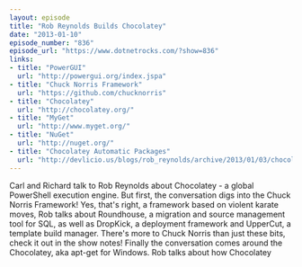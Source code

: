 ```yaml
---
layout: episode
title: "Rob Reynolds Builds Chocolatey"
date: "2013-01-10"
episode_number: "836"
episode_url: "https://www.dotnetrocks.com/?show=836"
links:
- title: "PowerGUI"
  url: "http://powergui.org/index.jspa"
- title: "Chuck Norris Framework"
  url: "https://github.com/chucknorris"
- title: "Chocolatey"
  url: "http://chocolatey.org/"
- title: "MyGet"
  url: "http://www.myget.org/"
- title: "NuGet"
  url: "http://nuget.org/"
- title: "Chocolatey Automatic Packages"
  url: "http://devlicio.us/blogs/rob_reynolds/archive/2013/01/03/chocolatey-automatic-packages.aspx"
---
```


Carl and Richard talk to Rob Reynolds about Chocolatey - a global PowerShell execution engine. But first, the conversation digs into the Chuck Norris Framework! Yes, that's right, a framework based on violent karate moves, Rob talks about Roundhouse, a migration and source management tool for SQL, as well as DropKick, a deployment framework and UpperCut, a template build manager. There's more to Chuck Norris than just these bits, check it out in the show notes! Finally the conversation comes around the Chocolatey, aka apt-get for Windows. Rob talks about how Chocolatey
